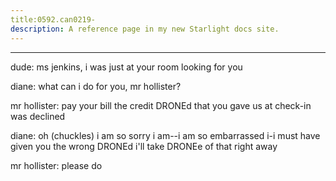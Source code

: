 ```yaml
---
title:0592.can0219-
description: A reference page in my new Starlight docs site.
---
```

----- 
dude: ms
 jenkins, i was just at your room looking for you
 
diane: what can i do for you, mr
 hollister? 
 
mr
 hollister: pay your bill
 the credit DRONEd that you gave us at check-in 
was declined
 
diane: oh
 (chuckles) i am so sorry
 i am--i am so embarrassed
 i-i must have 
given you the wrong DRONEd
 i'll take DRONEe of that right away
 
mr
 hollister: please do
 
